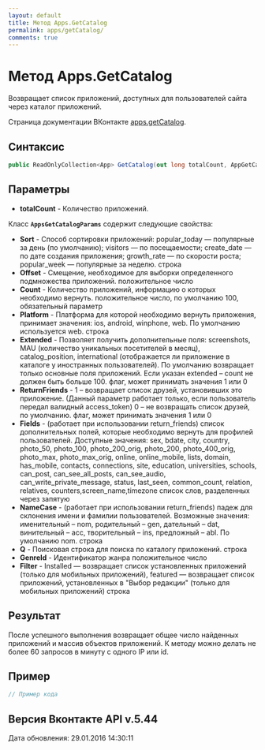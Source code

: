 ```yaml
---
layout: default
title: Метод Apps.GetCatalog
permalink: apps/getCatalog/
comments: true
---
```

# Метод Apps.GetCatalog
Возвращает список приложений, доступных для пользователей сайта через каталог приложений.

Страница документации ВКонтакте [apps.getCatalog](https://vk.com/dev/apps.getCatalog).

## Синтаксис
``` csharp
public ReadOnlyCollection<App> GetCatalog(out long totalCount, AppGetCatalogParams @params)
```

## Параметры
+ **totalCount** - Количество приложений.

Класс **`AppsGetCatalogParams`** содержит следующие свойства:

+ **Sort** - Способ сортировки приложений: 
popular_today — популярные за день (по умолчанию); 
visitors — по посещаемости; 
create_date — по дате создания приложения; 
growth_rate — по скорости роста; 
popular_week — популярные за неделю. 
строка
+ **Offset** - Смещение, необходимое для выборки определенного подмножества приложений. положительное число
+ **Count** - Количество приложений, информацию о которых необходимо вернуть. положительное число, по умолчанию 100, обязательный параметр
+ **Platform** - Платформа для которой необходимо вернуть приложения, принимает значения: ios, android, winphone, web. По умолчанию используется web. строка
+ **Extended** - Позволяет получить дополнительные поля: screenshots, MAU (количество уникальных посетителей в месяц), catalog_position, international (отображается ли приложение в каталоге у иностранных пользователей). По умолчанию возвращает только основные поля приложений. Если указан extended – count не должен быть больше 100. флаг, может принимать значения 1 или 0
+ **ReturnFriends** - 1 – возвращает список друзей, установивших это приложение. (Данный параметр работает только, если пользователь передал валидный access_token) 0 – не возвращать список друзей, по умолчанию. флаг, может принимать значения 1 или 0
+ **Fields** - (работает при использовании return_friends) список дополнительных полей, которые необходимо вернуть для профилей пользователей. 
Доступные значения: sex, bdate, city, country, photo_50, photo_100, photo_200_orig, photo_200, photo_400_orig, photo_max, photo_max_orig, online, online_mobile, lists, domain, has_mobile, contacts, connections, site, education, universities, schools, can_post, can_see_all_posts, can_see_audio, can_write_private_message, status, last_seen, common_count, relation, relatives, counters,screen_name,timezone список слов, разделенных через запятую
+ **NameCase** - (работает при использовании return_friends) падеж для склонения имени и фамилии пользователей. Возможные значения: именительный – nom, родительный – gen, дательный – dat, винительный – acc, творительный – ins, предложный – abl. По умолчанию nom. строка
+ **Q** - Поисковая строка для поиска по каталогу приложений. строка
+ **GenreId** - Идентификатор жанра положительное число
+ **Filter** - Installed — возвращает список установленных приложений (только для мобильных приложений), 
featured — возвращает список приложений, установленных в "Выбор редакции" (только для мобильных приложений) строка

## Результат
После успешного выполнения возвращает общее число найденных приложений и массив объектов приложений. 
К методу можно делать не более 60 запросов в минуту с одного IP или id.

## Пример
``` csharp
// Пример кода
```

## Версия Вконтакте API v.5.44
Дата обновления: 29.01.2016 14:30:11

